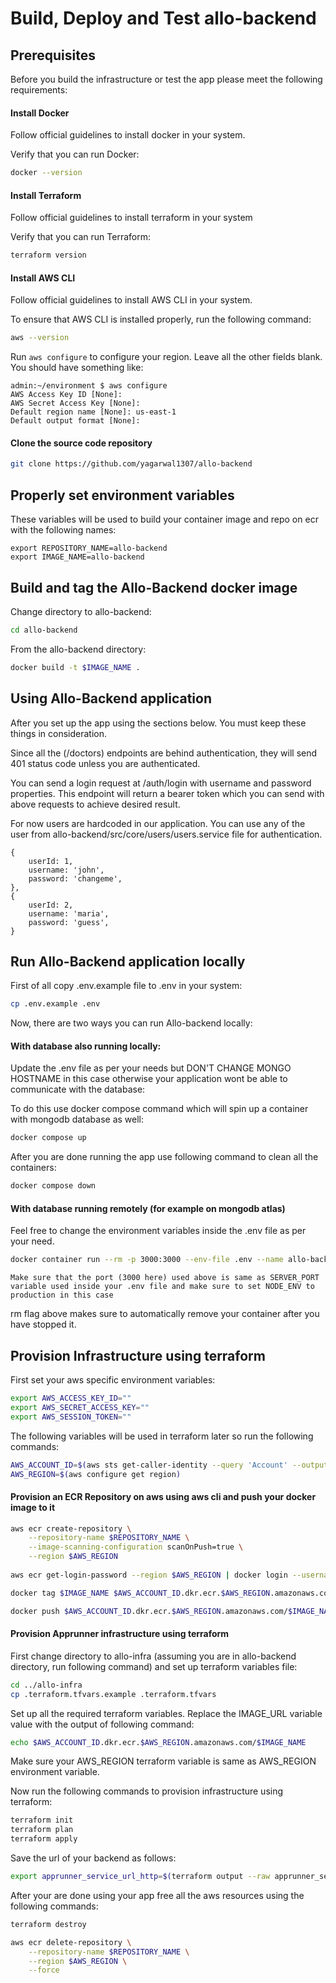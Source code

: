 # Build, Deploy and Test allo-backend

## Prerequisites

Before you build the infrastructure or test the app please meet the following requirements:

#### Install Docker

Follow official guidelines to install docker in your system.

Verify that you can run Docker:

```bash
docker --version
```


#### Install Terraform

Follow official guidelines to install terraform in your system

Verify that you can run Terraform:

```bash
terraform version
```

#### Install AWS CLI

Follow official guidelines to install AWS CLI in your system.

To ensure that AWS CLI is installed properly, run the following command:

```bash
aws --version
```

Run `aws configure` to configure your region. Leave all the other fields blank. You should have something like:

```
admin:~/environment $ aws configure
AWS Access Key ID [None]: 
AWS Secret Access Key [None]: 
Default region name [None]: us-east-1
Default output format [None]: 
```

#### Clone the source code repository

```bash
git clone https://github.com/yagarwal1307/allo-backend
```
## Properly set environment variables

These variables will be used to build your container image and repo on ecr with the following names:

```
export REPOSITORY_NAME=allo-backend
export IMAGE_NAME=allo-backend
```

## Build and tag the Allo-Backend docker image

Change directory to allo-backend: 

```bash
cd allo-backend
```

From the allo-backend directory:

```bash
docker build -t $IMAGE_NAME .
```

## Using Allo-Backend application

After you set up the app using the sections below. You must keep these things in consideration.

Since all the (/doctors) endpoints are behind authentication, they will send 401 status code unless you are authenticated.

You can send a login request at /auth/login with username and password properties. This endpoint will return a bearer token which you can send with above requests to achieve desired result.

For now users are hardcoded in our application. You can use any of the user from allo-backend/src/core/users/users.service file for authentication.

```
{
    userId: 1,
    username: 'john',
    password: 'changeme',
},
{
    userId: 2,
    username: 'maria',
    password: 'guess',
}
```

## Run Allo-Backend application locally

First of all copy .env.example file to .env in your system:

```bash
cp .env.example .env
```

Now, there are two ways you can run Allo-backend locally:

#### With database also running locally:

Update the .env file as per your needs but DON'T CHANGE MONGO HOSTNAME in this case otherwise your application wont be able to communicate with the database:

To do this use docker compose command which will spin up a container with mongodb database as well:

```bash
docker compose up
```

After you are done running the app use following command to clean all the containers:

```bash
docker compose down
```


#### With database running remotely (for example on mongodb atlas)

Feel free to change the environment variables inside the .env file as per your need.

```bash
docker container run --rm -p 3000:3000 --env-file .env --name allo-backend $IMAGE_NAME
```
`Make sure that the port (3000 here) used above is same as SERVER_PORT variable used inside your .env file and make sure to set NODE_ENV to production in this case`

rm flag above makes sure to automatically remove your container after you have stopped it.


## Provision Infrastructure using terraform

First set your aws specific environment variables: 

```bash
export AWS_ACCESS_KEY_ID=""
export AWS_SECRET_ACCESS_KEY=""
export AWS_SESSION_TOKEN=""
```
The following variables will be used in terraform later so run the following commands:

```bash
AWS_ACCOUNT_ID=$(aws sts get-caller-identity --query 'Account' --output text)
AWS_REGION=$(aws configure get region)
```

#### Provision an ECR Repository on aws using aws cli and push your docker image to it

```bash
aws ecr create-repository \
    --repository-name $REPOSITORY_NAME \
    --image-scanning-configuration scanOnPush=true \
    --region $AWS_REGION
	
aws ecr get-login-password --region $AWS_REGION | docker login --username AWS --password-stdin $AWS_ACCOUNT_ID.dkr.ecr.$AWS_REGION.amazonaws.com

docker tag $IMAGE_NAME $AWS_ACCOUNT_ID.dkr.ecr.$AWS_REGION.amazonaws.com/$IMAGE_NAME

docker push $AWS_ACCOUNT_ID.dkr.ecr.$AWS_REGION.amazonaws.com/$IMAGE_NAME
```
#### Provision Apprunner infrastructure using terraform

First change directory to allo-infra (assuming you are in allo-backend directory, run following command) and set up terraform variables file:

```bash
cd ../allo-infra
cp .terraform.tfvars.example .terraform.tfvars
```
Set up all the required terraform variables. Replace the IMAGE_URL variable value with the output of following command:

```bash
echo $AWS_ACCOUNT_ID.dkr.ecr.$AWS_REGION.amazonaws.com/$IMAGE_NAME
```
Make sure your AWS_REGION terraform variable is same as AWS_REGION environment variable.

Now run the following commands to provision infrastructure using terraform:

```bash
terraform init
terraform plan
terraform apply
```
Save the url of your backend as follows:

``` bash
export apprunner_service_url_http=$(terraform output --raw apprunner_service_url)
```
After your are done using your app free all the aws resources using the following commands:

```bash
terraform destroy

aws ecr delete-repository \
    --repository-name $REPOSITORY_NAME \
	--region $AWS_REGION \
    --force
```

